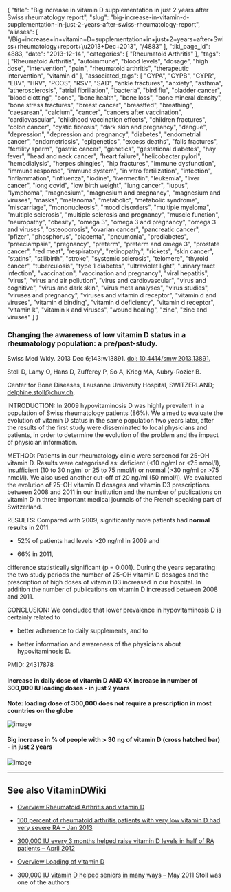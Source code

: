 {
    "title": "Big increase in vitamin D supplementation in just 2 years after Swiss rheumatology report",
    "slug": "big-increase-in-vitamin-d-supplementation-in-just-2-years-after-swiss-rheumatology-report",
    "aliases": [
        "/Big+increase+in+vitamin+D+supplementation+in+just+2+years+after+Swiss+rheumatology+report+\u2013+Dec+2013",
        "/4883"
    ],
    "tiki_page_id": 4883,
    "date": "2013-12-14",
    "categories": [
        "Rheumatoid Arthritis"
    ],
    "tags": [
        "Rheumatoid Arthritis",
        "autoimmune",
        "blood levels",
        "dosage",
        "high dose",
        "intervention",
        "pain",
        "rheumatoid arthritis",
        "therapeutic intervention",
        "vitamin d"
    ],
    "associated_tags": [
        "CYPA",
        "CYPB",
        "CYPR",
        "EBV",
        "HRV",
        "PCOS",
        "RSV",
        "SAD",
        "ankle fractures",
        "anxiety",
        "asthma",
        "atherosclerosis",
        "atrial fibrillation",
        "bacteria",
        "bird flu",
        "bladder cancer",
        "blood clotting",
        "bone",
        "bone health",
        "bone loss",
        "bone mineral density",
        "bone stress fractures",
        "breast cancer",
        "breastfed",
        "breathing",
        "caesarean",
        "calcium",
        "cancer",
        "cancers after vaccination",
        "cardiovascular",
        "childhood vaccination effects",
        "children fractures",
        "colon cancer",
        "cystic fibrosis",
        "dark skin and pregnancy",
        "dengue",
        "depression",
        "depression and pregnancy",
        "diabetes",
        "endometrial cancer",
        "endometriosis",
        "epigenetics",
        "excess deaths",
        "falls fractures",
        "fertility sperm",
        "gastric cancer",
        "genetics",
        "gestational diabetes",
        "hay fever",
        "head and neck cancer",
        "heart failure",
        "helicobacter pylori",
        "hemodialysis",
        "herpes shingles",
        "hip fractures",
        "immune dysfunction",
        "immune response",
        "immune system",
        "in vitro fertilization",
        "infection",
        "inflammation",
        "influenza",
        "iodine",
        "ivermectin",
        "leukemia",
        "liver cancer",
        "long covid",
        "low birth weight",
        "lung cancer",
        "lupus",
        "lymphoma",
        "magnesium",
        "magnesium and pregnancy",
        "magnesium and viruses",
        "masks",
        "melanoma",
        "metabolic",
        "metabolic syndrome",
        "miscarriage",
        "mononucleosis",
        "mood disorders",
        "multiple myeloma",
        "multiple sclerosis",
        "multiple sclerosis and pregnancy",
        "muscle function",
        "neuropathy",
        "obesity",
        "omega 3",
        "omega 3 and pregnancy",
        "omega 3 and viruses",
        "osteoporosis",
        "ovarian cancer",
        "pancreatic cancer",
        "pfizer",
        "phosphorus",
        "placenta",
        "pneumonia",
        "prediabetes",
        "preeclampsia",
        "pregnancy",
        "preterm",
        "preterm and omega 3",
        "prostate cancer",
        "red meat",
        "respiratory",
        "retinopathy",
        "rickets",
        "skin cancer",
        "statins",
        "stillbirth",
        "stroke",
        "systemic sclerosis",
        "telomere",
        "thyroid cancer",
        "tuberculosis",
        "type 1 diabetes",
        "ultraviolet light",
        "urinary tract infection",
        "vaccination",
        "vaccination and pregnancy",
        "viral hepatitis",
        "virus",
        "virus and air pollution",
        "virus and cardiovascular",
        "virus and cognitive",
        "virus and dark skin",
        "virus meta analyses",
        "virus studies",
        "viruses and pregnancy",
        "viruses and vitamin d receptor",
        "vitamin d and viruses",
        "vitamin d binding",
        "vitamin d deficiency",
        "vitamin d receptor",
        "vitamin k",
        "vitamin k and viruses",
        "wound healing",
        "zinc",
        "zinc and viruses"
    ]
}


### Changing the awareness of low vitamin D status in a rheumatology population: a pre/post-study.

Swiss Med Wkly. 2013 Dec 6;143:w13891. [doi: 10.4414/smw.2013.13891.](https://doi.org/10.4414/smw.2013.13891.)

Stoll D, Lamy O, Hans D, Zufferey P, So A, Krieg MA, Aubry-Rozier B.

Center for Bone Diseases, Lausanne University Hospital, SWITZERLAND; delphine.stoll@chuv.ch.

INTRODUCTION: In 2009 hypovitaminosis D was highly prevalent in a population of Swiss rheumatology patients (86%). We aimed to evaluate the evolution of vitamin D status in the same population two years later, after the results of the first study were disseminated to local physicians and patients, in order to determine the evolution of the problem and the impact of physician information.

METHOD: Patients in our rheumatology clinic were screened for 25-OH vitamin D. Results were categorised as: deficient (<10 ng/ml or <25 nmol/l), insufficient (10 to 30 ng/ml or 25 to 75 nmol/l) or normal (>30 ng/ml or >75 nmol/l). We also used another cut-off of 20 ng/ml (50 nmol/l). We evaluated the evolution of 25-OH vitamin D dosages and vitamin D3 prescriptions between 2008 and 2011 in our institution and the number of publications on vitamin D in three important medical journals of the French speaking part of Switzerland.

RESULTS: Compared with 2009, significantly more patients had  **normal results**  in 2011. 

* 52% of patients had levels >20 ng/ml in 2009 and 

* 66% in 2011, 

difference statistically significant (p = 0.001). During the years separating the two study periods the number of 25-OH vitamin D dosages and the prescription of high doses of vitamin D3 increased in our hospital. In addition the number of publications on vitamin D increased between 2008 and 2011.

CONCLUSION: We concluded that lower prevalence in hypovitaminosis D is certainly related to 

* better adherence to daily supplements, and to 

* better information and awareness of the physicians about hypovitaminosis D.

PMID:     24317878

#### Increase in daily dose of vitamin D AND 4X increase in number of 300,000 IU loading doses - in just 2 years

 **Note: loading dose of 300,000 does not require a prescription in most countries on the globe** 

<img src="https://d378j1rmrlek7x.cloudfront.net/attachments/jpeg/dosage-and-perscriptions-increase.jpg" alt="image">

#### Big increase in % of people with > 30 ng of vitamin D (cross hatched bar) - in just 2 years

<img src="https://d378j1rmrlek7x.cloudfront.net/attachments/jpeg/many-more-were-sufficient.jpg" alt="image">

---

## See also VitaminDWiki

* [Overview Rheumatoid Arthritis and vitamin D](/tags/overview-rheumatoid-arthritis-and-vitamin-d.html)

* [100 percent of rheumatoid arthritis patients with very low vitamin D had very severe RA – Jan 2013](/posts/100-percent-of-rheumatoid-arthritis-patients-with-very-low-vitamin-d-had-very-severe-ra)

* [300,000 IU every 3 months helped raise vitamin D levels in half of RA patients – April 2012](/tags/300000-iu-every-3-months-helped-raise-vitamin-d-levels-in-half-of-ra-patients-april-2012.html)

* [Overview Loading of vitamin D](/tags/overview-loading-of-vitamin-d.html)

* [300,000 IU vitamin D helped seniors in many ways – May 2011](/tags/300000-iu-vitamin-d-helped-seniors-in-many-ways-may-2011.html) Stoll was one of the authors